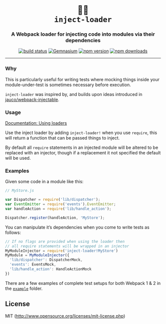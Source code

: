 <div align="center">
  <h1>💉👾<br><code>inject-loader</code></h1>
  <h3>A Webpack loader for injecting code into modules via their dependencies</h3>
  <a href="https://travis-ci.org/plasticine/inject-loader"><img src="https://img.shields.io/travis/plasticine/inject-loader/master.svg?style=flat-square" alt="build status" /></a> <a href="https://gemnasium.com/plasticine/inject-loader"><img src="https://img.shields.io/gemnasium/plasticine/inject-loader.svg?style=flat-square" alt="Gemnasium" /></a> <a href="https://www.npmjs.com/package/inject-loader"><img src="https://img.shields.io/npm/v/inject-loader.svg?style=flat-square" alt="npm version" /></a> <a href="https://www.npmjs.com/package/inject-loader"><img src="https://img.shields.io/npm/dm/inject-loader.svg?style=flat-square" alt="npm downloads" /></a>
</div>

***

### Why

This is particularly useful for writing tests where mocking things inside your module-under-test is sometimes necessary before execution.

`inject-loader` was inspired by, and builds upon ideas introduced in [jauco/webpack-injectable](https://github.com/jauco/webpack-injectable).

### Usage

[Documentation: Using loaders](http://webpack.github.io/docs/using-loaders.html)

Use the inject loader by adding `inject-loader!` when you use `require`, this will return a function that can be passed things to inject.

By default all `require` statements in an injected module will be altered to be replaced with an injector, though if a replacement it not specified the default will be used.

### Examples

Given some code in a module like this:

```javascript
// MyStore.js

var Dispatcher = require('lib/dispatcher');
var EventEmitter = require('events').EventEmitter;
var handleAction = require('lib/handle_action');

Dispatcher.register(handleAction, 'MyStore');
```

You can manipulate it’s dependencies when you come to write tests as follows:

```javascript
// If no flags are provided when using the loader then
// all require statements will be wrapped in an injector
MyModuleInjector = require('inject-loader!MyStore')
MyModule = MyModuleInjector({
  'lib/dispatcher': DispatcherMock,
  'events': EventsMock,
  'lib/handle_action': HandleActionMock
})
```

There are a few examples of complete test setups for both Webpack 1 & 2 in the [`example`](./example) folder.

## License

MIT (http://www.opensource.org/licenses/mit-license.php)
